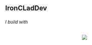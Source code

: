 ###
  <h2> IronCLadDev </h2>


###

<h6 align="left">I build with</h6>

###

<p align="center">
  <a href="https://skillicons.dev">
    <img src="https://skillicons.dev/icons?i=nodejs,react,express,nextjs,ts,py,js,java,c,cs,cpp,html,css,tailwind,git,github,gitlab,postgres,mongodb,postman,vscode" />
  </a>
</p>

###
